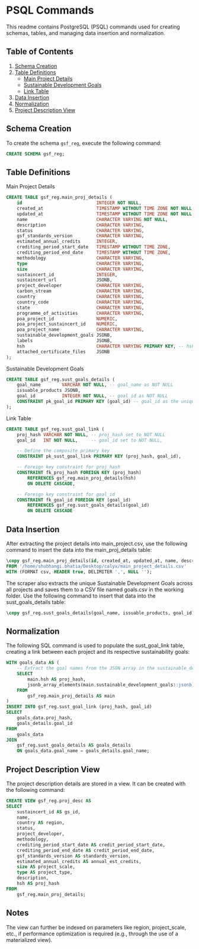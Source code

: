 # PSQL Commands

This readme contains PostgreSQL (PSQL) commands used for creating schemas, tables, and managing data insertion and normalization.

## Table of Contents
1. [Schema Creation](#schema-creation)
2. [Table Definitions](#table-definitions)
   - [Main Project Details](#main-project-details)
   - [Sustainable Development Goals](#sustainable-development-goals)
   - [Link Table](#link-table)
3. [Data Insertion](#data-insertion)
4. [Normalization](#normalization)
5. [Project Description View](#project-description-population)

## Schema Creation

To create the schema `gsf_reg`, execute the following command:

```sql
CREATE SCHEMA gsf_reg;
```

## Table Definitions

Main Project Details

```sql
CREATE TABLE gsf_reg.main_proj_details (
    id                            INTEGER NOT NULL,
    created_at                    TIMESTAMP WITHOUT TIME ZONE NOT NULL,
    updated_at                    TIMESTAMP WITHOUT TIME ZONE NOT NULL,
    name                          CHARACTER VARYING NOT NULL,
    description                   CHARACTER VARYING,
    status                        CHARACTER VARYING,
    gsf_standards_version         CHARACTER VARYING,
    estimated_annual_credits      INTEGER,
    crediting_period_start_date   TIMESTAMP WITHOUT TIME ZONE,
    crediting_period_end_date     TIMESTAMP WITHOUT TIME ZONE,
    methodology                   CHARACTER VARYING,
    type                          CHARACTER VARYING,
    size                          CHARACTER VARYING,
    sustaincert_id                INTEGER,
    sustaincert_url               JSONB,
    project_developer             CHARACTER VARYING,
    carbon_stream                 CHARACTER VARYING,
    country                       CHARACTER VARYING,
    country_code                  CHARACTER VARYING,
    state                         CHARACTER VARYING,
    programme_of_activities       CHARACTER VARYING,
    poa_project_id                NUMERIC,
    poa_project_sustaincert_id    NUMERIC,
    poa_project_name              CHARACTER VARYING,
    sustainable_development_goals JSONB,
    labels                        JSONB,
    hsh                           CHARACTER VARYING PRIMARY KEY, -- hsh as primary key
    attached_certificate_files    JSONB
);
```

Sustainable Development Goals

```sql
CREATE TABLE gsf_reg.sust_goals_details (
    goal_name        VARCHAR NOT NULL, -- goal_name as NOT NULL
    issuable_products JSONB,
    goal_id          INTEGER NOT NULL, -- goal_id as NOT NULL
    CONSTRAINT pk_goal_id PRIMARY KEY (goal_id) -- goal_id as the unique primary key
);

```
Link Table
```sql
CREATE TABLE gsf_reg.sust_goal_link (
    proj_hash VARCHAR NOT NULL, -- proj_hash set to NOT NULL
    goal_id   INT NOT NULL,     -- goal_id set to NOT NULL,

    -- Define the composite primary key
    CONSTRAINT pk_sust_goal_link PRIMARY KEY (proj_hash, goal_id),

    -- Foreign key constraint for proj_hash
    CONSTRAINT fk_proj_hash FOREIGN KEY (proj_hash)
        REFERENCES gsf_reg.main_proj_details(hsh)
        ON DELETE CASCADE,

    -- Foreign key constraint for goal_id
    CONSTRAINT fk_goal_id FOREIGN KEY (goal_id)
        REFERENCES gsf_reg.sust_goals_details(goal_id)
        ON DELETE CASCADE

```

## Data Insertion

After extracting the project details into main_project.csv, use the following command to insert the data into the main_proj_details table:

```sql
\copy gsf_reg.main_proj_details(id, created_at, updated_at, name, description, status, gsf_standards_version, estimated_annual_credits, crediting_period_start_date, crediting_period_end_date, methodology, type, size, sustaincert_id, sustaincert_url, project_developer, carbon_stream, country, country_code, state, programme_of_activities, poa_project_id, poa_project_sustaincert_id, poa_project_name, sustainable_development_goals, labels, hsh, attached_certificate_files) 
FROM '/home/shubhangi.bhatia/Desktop/calyx/main_project_details.csv' 
WITH (FORMAT csv, HEADER true, DELIMITER ',', NULL '');
```

The scraper also extracts the unique Sustainable Development Goals across all projects and saves them to a CSV file named goals.csv in the working folder. Use the following command to insert that data into the sust_goals_details table:

```sql
\copy gsf_reg.sust_goals_details(goal_name, issuable_products, goal_id) FROM '/home/shubhangi.bhatia/Desktop/calyx/goals.csv' WITH (FORMAT csv, HEADER true, DELIMITER ',', NULL '');
```

## Normalization

The following SQL command is used to populate the sust_goal_link table, creating a link between each project and its respective sustainability goals:

```sql
WITH goals_data AS (
    -- Extract the goal names from the JSON array in the sustainable_development_goals column
    SELECT 
        main.hsh AS proj_hash,
        jsonb_array_elements(main.sustainable_development_goals::jsonb)->>'name' AS goal_name
    FROM 
        gsf_reg.main_proj_details AS main
)
INSERT INTO gsf_reg.sust_goal_link (proj_hash, goal_id)
SELECT 
    goals_data.proj_hash, 
    goals_details.goal_id
FROM 
    goals_data
JOIN 
    gsf_reg.sust_goals_details AS goals_details
    ON goals_data.goal_name = goals_details.goal_name;
```

## Project Description View

The project description details are stored in a view. It can be created with the following command:

```sql
CREATE VIEW gsf_reg.proj_desc AS
SELECT
    sustaincert_id AS gs_id,
    name,
    country AS region,
    status,
    project_developer,
    methodology,
    crediting_period_start_date AS credit_period_start_date,
    crediting_period_end_date AS credit_period_end_date,
    gsf_standards_version AS standards_version,
    estimated_annual_credits AS annual_est_credits,
    size AS project_scale,
    type AS project_type,
    description,
    hsh AS proj_hash
FROM
    gsf_reg.main_proj_details;
```

## Notes

The view can further be indexed on parameters like region, project_scale, etc., if performance optimization is required (e.g., through the use of a materialized view).
